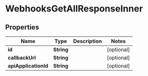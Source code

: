 

# WebhooksGetAllResponseInner


## Properties

| Name | Type | Description | Notes |
|------------ | ------------- | ------------- | -------------|
|**id** | **String** |  |  [optional] |
|**callbackUrl** | **String** |  |  [optional] |
|**apiApplicationId** | **String** |  |  [optional] |



